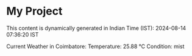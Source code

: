 # My Project

This content is dynamically generated in Indian Time (IST): 2024-08-14 07:36:20 IST


Current Weather in Coimbatore:
Temperature: 25.88 °C
Condition: mist
